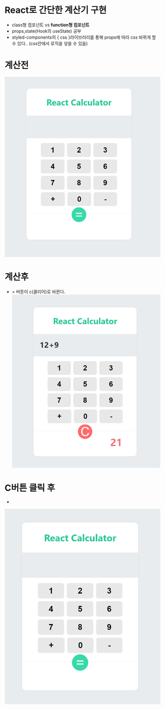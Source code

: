 # React로 간단한 계산기 구현
- class형 컴포넌트 vs **function형 컴포넌트**
- props,state(Hook의 useState) 공부
- styled-components의  { css }라이브러리를 통해 props에 따라 css 바뀌게 할 수 있다.. (css안에서 로직을 넣을 수 있음)

# 계산전
![img1](./img1.png)

# 계산후
- = 버튼이 c(클리어)로 바뀐다.
![img2](./img2.png)

# C버튼 클릭 후
- 
![img3](./img3.png)
